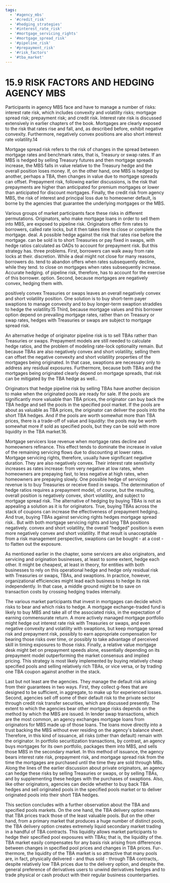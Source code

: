 ```yaml
---
tags:
  - '#agency_mbs'
  - '#credit_risk'
  - '#hedging_strategies'
  - '#interest_rate_risk'
  - '#mortgage_servicing_rights'
  - '#mortgage_spread_risk'
  - '#pipeline_risk'
  - '#prepayment_risk'
  - '#risk_factors'
  - '#tba_market'
---
```

# 15.9 RISK FACTORS AND HEDGING AGENCY MBS  

Participants in agency MBS face and have to manage a number of risks: interest rate risk, which includes convexity and volatility risks; mortgage spread risk; prepayment risk; and credit risk. Interest rate risk is discussed extensively in earlier chapters of the book. Mortgages are clearly exposed to the risk that rates rise and fall, and, as described before, exhibit negative convexity. Furthermore, negatively convex positions are also short interest rate volatility.14  

Mortgage spread risk refers to the risk of changes in the spread between mortgage rates and benchmark rates, that is, Treasury or swap rates. If an MBS is hedged by selling Treasury futures and then mortgage spreads increase, the MBS falls in value relative to the Treasury hedge and the overall position loses money. If, on the other hand, one MBS is hedged by another, perhaps a TBA, then changes in value due to mortgage spreads can offset. Prepayment risk, following earlier discussions, is the risk that prepayments are higher than anticipated for premium mortgages or lower than anticipated for discount mortgages. Finally, the credit risk from agency MBS, the risk of interest and principal loss due to homeowner default, is borne by the agencies that guarantee the underlying mortgages or the MBS.  

Various groups of market participants face these risks in different permutations. Originators, who make mortgage loans in order to sell them into MBS, are exposed to pipeline risk. Originators offer firm rates to borrowers, called rate locks, but it then takes time to close or complete the mortgage. deal. A possible hedge against the risk that rates rise before the mortgage. can be sold is to short Treasuries or pay fixed in swaps, with hedge ratios calculated as OADs to account for prepayment risk. But this strategy has. three problems. First, borrowers can walk away from rate locks at their. discretion. While a deal might not close for many reasons, borrowers do. tend to abandon offers when rates subsequently decline, while they tend. to close on mortgages when rates subsequently increase. Accurate hedging. of pipeline risk, therefore, has to account for the exercise of this borrower. option. Second, because mortgages are negatively convex, hedging them with.  

positively convex Treasuries or swaps leaves an overall negatively convex and short volatility position. One solution is to buy short-term payer swaptions to manage convexity and to buy longer-term swaption straddles to hedge the volatility.15 Third, because mortgage values and this borrower option depend on prevailing mortgage rates, rather than on Treasury or swap rates, hedges with Treasuries or swaps are subject to mortgage spread risk.  

An alternative hedge of originator pipeline risk is to sell TBAs rather than Treasuries or swaps. Prepayment models are still needed to calculate hedge ratios, and the problem of modeling rate-lock optionality remain. But because TBAs are also negatively convex and short volatility, selling them can offset the negative convexity and short volatility properties of the mortgages being originated. In that case, swaptions are necessary only to address any residual exposures. Furthermore, because both TBAs and the mortgages being originated clearly depend on mortgage spreads, that risk can be mitigated by the TBA hedge as well..  

Originators that hedge pipeline risk by selling TBAs have another decision to make when the originated pools are ready for sale. If the pools are significantly more valuable than TBA prices, the originator can buy back the TBA hedge and sell the pools in the specified pool market. If the pools are about as valuable as TBA prices, the originator can deliver the pools into the short TBA hedges. And if the pools are worth somewhat more than TBA prices, there is a trade-off of value and liquidity: the pools may be worth somewhat more if sold as specified pools, but they can be sold with more liquidity in the TBA market.16.  

Mortgage servicers lose revenue when mortgage rates decline and homeowners refinance. This effect tends to dominate the increase in value of the remaining servicing flows due to discounting at lower rates. Mortgage servicing rights, therefore, usually have significant negative duration. They are also negatively convex. Their interest rate sensitivity increases as rates increase: from very negative at low rates, when homeowners are prepaying fast, to less negative at high rates, when homeowners are prepaying slowly. One possible hedge of servicing revenue is to buy Treasuries or receive fixed in swaps. The determination of hedge ratios requires a prepayment model, of course, but the resulting, overall position is negatively convex, short volatility, and subject to mortgage spread risk. The alternative of hedging by buying TBAs is not as appealing a solution as it is for originators. True, buying TBAs across the stack of coupons can increase the effectiveness of prepayment hedging.. And true, buying TBAs against servicing rights hedges mortgage spread risk.. But with both mortgage servicing rights and long TBA positions negatively. convex and short volatility, the overall "hedged" position is even more negatively convex and short volatility. If that result is unacceptable from a risk management perspective, swaptions can be bought - at a cost - to flatten out the exposure.  

As mentioned earlier in the chapter, some servicers are also originators, and servicing and origination businesses, at least to some extent, hedge each other. It might be cheapest, at least in theory, for entities with both businesses to rely on this operational hedge and hedge only residual risk with Treasuries or swaps, TBAs, and swaptions. In practice, however, organizational efficiencies might lead each business to hedge its risk independently. In that case, a middle ground might be to save on transaction costs by crossing hedging trades internally.  

The various market participants that invest in mortgages can decide which risks to bear and which risks to hedge. A mortgage exchange-traded fund is likely to buy MBS and take all of the associated risks, in the expectation of earning commensurate return. A more actively managed mortgage portfolio might hedge out interest rate risk with Treasuries or swaps, and even negative convexity and volatility with swaptions, but keep mortgage spread risk and prepayment risk, possibly to earn appropriate compensation for bearing those risks over time, or possibly to take advantage of perceived skill in timing exposures to those risks. Finally, a relative value mortgage desk might bet on prepayment speeds alone, essentially depending on its prepayment model outperforming the market consensus and implied pricing. This strategy is most likely implemented by buying relatively cheap specified pools and selling relatively rich TBAs, or vice versa, or by trading one TBA coupon against another in the stack.  

Last but not least are the agencies. They manage the default risk arising from their guarantees in two ways. First, they collect g-fees that are designed to be sufficient, in aggregate, to make up for experienced losses. Second, agencies sell off some of their default risk to the private sector through credit risk transfer securities, which are discussed presently. The extent to which the agencies bear other mortgage risks depends on the method by which the MBS are issued. In lender swap transactions, which are the most common, an agency exchanges mortgage loans from originators for MBS made up of those loans. The loans move directly into a trust backing the MBS without ever residing on the agency's balance sheet. Therefore, in this kind of issuance, all risks (other than default) remain with the originator. In portfolio securitization transactions, by contrast, an agency buys mortgages for its own portfolio, packages them into MBS, and sells those MBS in the secondary market. In this method of issuance, the agency bears interest rate risk, prepayment risk, and mortgage spread risk from the time the mortgages are purchased until the time they are sold through MBs. Along the lines of the earlier discussion about private originators, an agency can hedge these risks by selling Treasuries or swaps, or by selling TBAs, and by supplementing these hedges with the purchases of swaptions. Also, like other originators, agencies can decide whether to buy back TBA hedges and sell originated pools in the specified pools market or to deliver originated pools into their short TBA hedges.  

This section concludes with a further observation about the TBA and specified pools markets. On the one hand, the TBA delivery option means that TBA prices track those of the least valuable pools. But on the other hand, from a primary market that produces a huge number of distinct pools, the TBA delivery option creates extremely liquid secondary market trading in a handful of TBA contracts. This liquidity allows market participants to hedge their specified pool exposures with TBAs; that is, the liquidity of the. TBA market easily compensates for any basis risk arising from differences between changes in specified pool prices and changes in TBA prices. Fur-. thermore, the liquidity of the TBA market is so attractive that many pools are, in fact, physically delivered - and thus sold - through TBA contracts,. despite relatively low TBA prices due to the delivery option, and despite the. general preference of derivatives users to unwind derivatives hedges and to trade physical or cash product with their regular business counterparties.  
